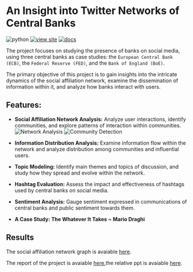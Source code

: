 # An Insight into Twitter Networks of Central Banks  

![python](https://img.shields.io/badge/python-3.9-green?style=flat)
[![view site](https://img.shields.io/badge/view%20site-graph-blue?style=flat&link=https://andreramolivaz.github.io/CT0540-graph/)](https://andreramolivaz.github.io/CT0540-graph/)
[![docs](https://img.shields.io/badge/docs-paper-blue?style=flat&link=https://andreramolivaz.github.io/CT0540-graph/)](https://github.com/andreramolivaz/ecb_boe_fed-social_network_analysis/blob/main/report/article_3.pdf)

The project focuses on studying the presence of banks on social media, using three central banks as case studies: the `European Central Bank (ECB)`, the `Federal Reserve (FED)`, and the `Bank of England (BoE)`.

The primary objective of this project is to gain insights into the intricate dynamics of the social affiliation network, examine the dissemination of information within it, and analyze how banks interact with users.

## Features:

- **Social Affiliation Network Analysis:** Analyze user interactions, identify communities, and explore patterns of interaction within communities.
  ![Network Analysis](https://raw.githubusercontent.com/andreramolivaz/Social_Network_Analysis/main/gephi/output/Schermata%202023-06-21%20alle%2009.48.33.png)
  ![Community Detection](https://raw.githubusercontent.com/andreramolivaz/Social_Network_Analysis/main/gephi/output/Schermata%202023-06-21%20alle%2009.48.23.png)

- **Information Distribution Analysis:** Examine information flow within the network and analyze distribution among communities and influential users. 
- **Topic Modeling:** Identify main themes and topics of discussion, and study how they spread and evolve within the network. 

- **Hashtag Evaluation:** Assess the impact and effectiveness of hashtags used by central banks on social media. 

- **Sentiment Analysis:** Gauge sentiment expressed in communications of central banks and public sentiment towards them. 

- **A Case Study: The Whatever It Takes ~ Mario Draghi**



## Results

The social affiliation network graph is avaiable [here](https://andreramolivaz.github.io/CT0540-graph/).

The report of the project is avaiable [here](https://github.com/andreramolivaz/ecb_boe_fed-social_network_analysis/blob/main/report/article_3.pdf),the relative ppt is avaiable [here](https://github.com/andreramolivaz/ecb_boe_fed-social_network_analysis/blob/main/report/SNA.pdf).


